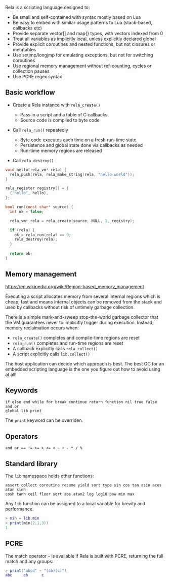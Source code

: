 Rela is a scripting language designed to:

* Be small and self-contained with syntax mostly based on Lua
* Be easy to embed with similar usage patterns to Lua (stack-based, callbacks etc)
* Provide separate vector[] and map{} types, with vectors indexed from 0
* Treat all variables as implicitly local, unless explicitly declared global
* Provide explicit coroutines and nested functions, but not closures or metatables
* Use setjmp/longjmp for emulating exceptions, but not for switching coroutines
* Use regional memory management without ref-counting, cycles or collection pauses
* Use PCRE regex syntax

## Basic workflow

* Create a Rela instance with `rela_create()`
  * Pass in a script and a table of C callbacks
  * Source code is compiled to byte code

* Call `rela_run()` repeatedly
  * Byte code executes each time on a fresh run-time state
  * Persistence and global state done via callbacks as needed
  * Run-time memory regions are released

* Call `rela_destroy()`

```c
void hello(rela_vm* rela) {
  rela_push(rela, rela_make_string(rela, "hello world"));
}

rela_register registry[] = {
  {"hello", hello},
};

bool run(const char* source) {
  int ok = false;

  rela_vm* rela = rela_create(source, NULL, 1, registry);

  if (rela) {
    ok = rela_run(rela) == 0;
    rela_destroy(rela);
  }
	 
  return ok;
}
```

## Memory management

https://en.wikipedia.org/wiki/Region-based_memory_management

Executing a script allocates memory from several internal regions which is cheap,
fast and means internal objects can be removed from the stack and used by callbacks
without risk of untimely garbage collection.

There is a simple mark-and-sweep stop-the-world garbage collector that the VM
guarantees never to implicitly trigger during execution. Instead, memory
reclaimation occurs when:

* `rela_create()` completes and compile-time regions are reset
* `rela_run()` completes and run-time regions are reset
* A callback explicitly calls `rela_collect()`
* A script explicitly calls `lib.collect()`

The host application can decide which approach is best. The best GC for an
embedded scripting language is the one you figure out how to avoid using at all!

## Keywords

```
if else end while for break continue return function nil true false and or
global lib print
```

The `print` keyword can be overriden.

## Operators

```
and or == != >= > <= < ~ + - * / %
```

## Standard library

The `lib` namespace holds other functions:

```
assert collect coroutine resume yield sort type sin cos tan asin acos atan sinh
cosh tanh ceil floor sqrt abs atan2 log log10 pow min max
```

Any `lib` function can be assigned to a local variable for brevity and
performance.

```lua
> min = lib.min
> print(min(2,1,3))
1
```

## PCRE

The match operator `~` is available if Rela is built with PCRE, returning the
full match and any groups:

```lua
> print("abcd" ~ "(ab)(c)")
abc     ab      c
```

